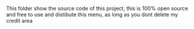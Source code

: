 This folder show the source code of this project, this is 100% open source and free to use and distibute this menu, as long as you dont delete my credit area
